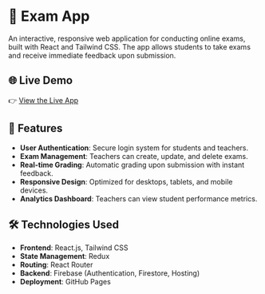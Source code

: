 # 📝 Exam App

An interactive, responsive web application for conducting online exams, built with React and Tailwind CSS. The app allows students to take exams and receive immediate feedback upon submission.

## 🌐 Live Demo

👉 [View the Live App](https://top-reh.github.io/exam-app)

## 🚀 Features

- **User Authentication**: Secure login system for students and teachers.
- **Exam Management**: Teachers can create, update, and delete exams.
- **Real-time Grading**: Automatic grading upon submission with instant feedback.
- **Responsive Design**: Optimized for desktops, tablets, and mobile devices.
- **Analytics Dashboard**: Teachers can view student performance metrics.

## 🛠️ Technologies Used

- **Frontend**: React.js, Tailwind CSS
- **State Management**: Redux
- **Routing**: React Router
- **Backend**: Firebase (Authentication, Firestore, Hosting)
- **Deployment**: GitHub Pages

